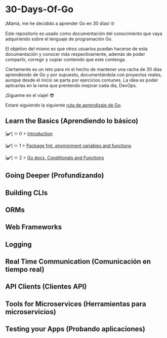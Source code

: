 # 30-Days-Of-Go

¡Mamá, me he decidido a aprender Go en 30 días! 🤓

Este repositorio es usado como documentación del conocimiento que vaya adquiriendo sobre el lenguaje de programación Go.

El objetivo del mismo es que otros usuarios puedan hacerse de esta documentación y conocer más respectivamente, además de poder compartir, corregir y copiar contenido que este contenga.

Ciertamente es un reto para mi el hecho de mantener una racha de 30 días aprendiendo de Go y por supuesto, documentándola con proyectos reales, aunque desde el inicio se parta por ejercicios comunes. La idea es poder aplicarlas en la rama que prentendo mejorar cada día, DevOps.

¡Sígueme en el viaje! 😎

Estaré siguiendo la siguiente [ruta de aprendizaje de Go](https://roadmap.sh/golang).

## Learn the Basics (Aprendiendo lo básico)

[✔️] ♾️ 0 > [Introduction](https://github.com/jersonmartinez/30-Days-Of-Go/blob/main/Days/day00.md)

[✔️] ♾️ 1 > [Package fmt, environment variables and functions](https://github.com/jersonmartinez/30-Days-Of-Go/blob/main/Days/day01.md)

[✔️] ♾️ 2 > [Go docs, Conditionals and Functions](https://github.com/jersonmartinez/30-Days-Of-Go/blob/main/Days/day02.md)

## Going Deeper (Profundizando)

## Building CLIs

## ORMs

## Web Frameworks

## Logging

## Real Time Communication (Comunicación en tiempo real)

## API Clients (Clientes API)

## Tools for Microservices (Herramientas para microservicios)

## Testing your Apps (Probando aplicaciones)
